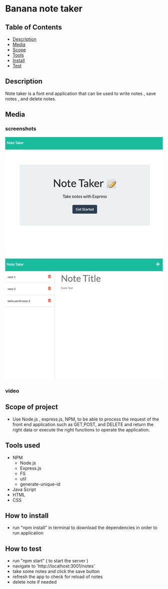 # Banana note taker

## Table of Contents
- [Description](#description)
- [Media](#media)
- [Scope](#scope-of-project)
- [Tools](#tools-used)
- [Install](#how-to-install)
- [Test](#how-to-test)

## Description
Note taker is a font end application that can be used to write notes , save notes , and delete notes.

## Media
### screenshots
![Screenshot](media/notetaker01.png)
![Screenshot](media/notetaker02.png)
### video 



## Scope of project
- Use Node.js , express.js, NPM, to be able to process the request of the front end application such as GET,POST, and DELETE and return the right data or execute the right functions to operate the application.


## Tools used
- NPM
    - Node.js
    - Express.js
    - FS
    - util
    - generate-unique-id
- Java Script
- HTML
- CSS

## How to install 
- run "npm install" in terminal to download the dependencies in order to run application

## How to test
- run "npm start" ( to start the server )
- navigate to 'http://localhost:3001/notes'
- take some notes and click the save button
- refresh the app to check for reload of notes
- delete note if needed
